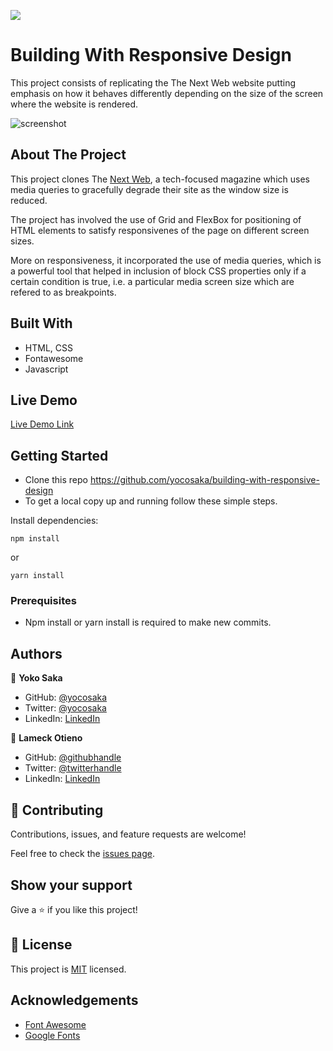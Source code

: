 ![](https://img.shields.io/badge/Microverse-blueviolet)

# Building With Responsive Design
This project consists of replicating the The Next Web website putting emphasis on how it behaves differently depending on the size of the screen where the website is rendered.

![screenshot](./assets/images/screencapture.png)


## About The Project

This project clones The [Next Web](https://thenextweb.com/), a tech-focused magazine which uses media queries to gracefully degrade their site as the window size is reduced.

The project has involved the use of Grid and FlexBox for positioning of HTML elements to satisfy responsivenes of the page on different
screen sizes.

More on responsiveness, it incorporated the use of media queries, which is a powerful tool that helped in inclusion of block CSS properties only if a certain condition is true, i.e. a particular media screen size which are refered to as breakpoints.


## Built With

- HTML, CSS
- Fontawesome
- Javascript

## Live Demo

[Live Demo Link](https://rawcdn.githack.com/yocosaka/building-with-responsive-design/80038fce72071091b92950667ba205aae1b1f3d6/index.html)


## Getting Started

* Clone this repo https://github.com/yocosaka/building-with-responsive-design
* To get a local copy up and running follow these simple steps.

Install dependencies:

```
npm install
```

or 

```
yarn install
```


### Prerequisites

- Npm install or yarn install is required to make new commits.


## Authors

👤 **Yoko Saka**
- GitHub: [@yocosaka](https://github.com/yocosaka)
- Twitter: [@yocosaka](https://twitter.com/yocosaka)
- LinkedIn: [LinkedIn](https://www.linkedin.com/in/yokosaka)


👤 **Lameck Otieno**
  - GitHub: [@githubhandle](https://github.com/Lameck1)
  - Twitter: [@twitterhandle](https://twitter.com/lameck721)
  - LinkedIn: [LinkedIn](https://www.linkedin.com/in/lameck-odhiambo-642b7077/)

## 🤝 Contributing

Contributions, issues, and feature requests are welcome!

Feel free to check the [issues page](https://github.com/Lameck1/Design-Teardown/issues).


## Show your support

Give a ⭐️ if you like this project!


## 📝 License

This project is [MIT](./LICENSE) licensed.


## Acknowledgements

* [Font Awesome](https://fontawesome.com)
* [Google Fonts](https://fonts.google.com/)
